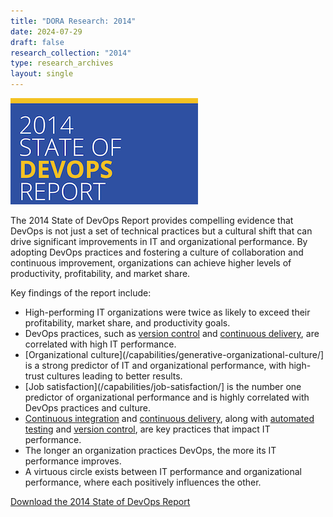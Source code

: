 ```yaml
---
title: "DORA Research: 2014"
date: 2024-07-29
draft: false
research_collection: "2014"
type: research_archives
layout: single
---
```


[![State of DevOps Report 2014](2014-state-of-devops-report.png)](2014-state-of-devops-report.pdf)

The 2014 State of DevOps Report provides compelling evidence that DevOps is not just a set of technical practices but a cultural shift that can drive significant improvements in IT and organizational performance. By adopting DevOps practices and fostering a culture of collaboration and continuous improvement, organizations can achieve higher levels of productivity, profitability, and market share.

Key findings of the report include:
* High-performing IT organizations were twice as likely to exceed their profitability, market share, and productivity goals.
* DevOps practices, such as [version control](/capabilities/version-control/) and [continuous delivery](/capabilities/continuous-delivery/), are correlated with high IT performance.
* [Organizational culture](/capabilities/generative-organizational-culture/] is a strong predictor of IT and organizational performance, with high-trust cultures leading to better results.
* [Job satisfaction](/capabilities/job-satisfaction/] is the number one predictor of organizational performance and is highly correlated with DevOps practices and culture.
* [Continuous integration](/capabilities/continuous-integration/) and [continuous delivery](/capabilities/continuous-delivery/), along with [automated testing](/capabilities/test-automation/) and [version control](/capabilities/version-control/), are key practices that impact IT performance.
* The longer an organization practices DevOps, the more its IT performance improves.
* A virtuous circle exists between IT performance and organizational performance, where each positively influences the other.

[Download the 2014 State of DevOps Report](2014-state-of-devops-report.pdf)